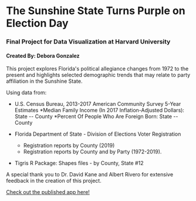 # The Sunshine State Turns Purple on Election Day
### Final Project for Data Visualization at Harvard University
#### Created By: Debora Gonzalez


This project explores Florida's political allegiance changes from 1972 to the present and highlights selected demographic trends that may relate to party affiliation in the Sunshine State.

Using data from:

* U.S. Census Bureau, 2013-2017 American Community Survey 5-Year Estimates
    *Median Family Income (In 2017 Inflation-Adjusted Dollars): State -- County
    *Percent Of People Who Are Foreign Born: State -- County
    
* Florida Department of State - Division of Elections Voter Registration 
    * Registration reports by County (2019) 
    * Registration reports by County and by Party (1972-2019). 
    
* Tigris R Package: Shapes files - by County, State #12


A special thank you to Dr. David Kane and Albert Rivero for extensive feedback in the creation of this project.


<a href='https://debi-gonzalez.shinyapps.io/FL_Population_and_Politics/'>Check out the published app here!</a><br/>